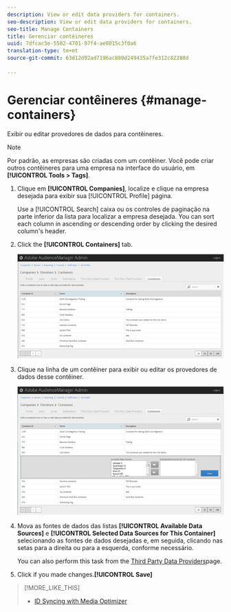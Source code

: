 ```yaml
---
description: View or edit data providers for containers.
seo-description: View or edit data providers for containers.
seo-title: Manage Containers
title: Gerenciar contêineres
uuid: 7dfcac5e-5502-4701-97f4-ae8015c3f0a6
translation-type: tm+mt
source-git-commit: 63d12d92ad7196ac880d249435a7fe312c82280d

---
```



# Gerenciar contêineres {#manage-containers}

Exibir ou editar provedores de dados para contêineres.

<!-- t_containers.xml -->

>[!NOTE]
>
>Por padrão, as empresas são criadas com um contêiner. Você pode criar outros contêineres para uma empresa na interface do usuário, em **[!UICONTROL Tools > Tags]**.

1. Clique em **[!UICONTROL Companies]**, localize e clique na empresa desejada para exibir sua [!UICONTROL Profile] página.

   Use a [!UICONTROL Search] caixa ou os controles de paginação na parte inferior da lista para localizar a empresa desejada. You can sort each column in ascending or descending order by clicking the desired column's header.

1. Click the **[!UICONTROL Containers]** tab.

   ![](assets/containers.png)

1. Clique na linha de um contêiner para exibir ou editar os provedores de dados desse contêiner.

   ![Resultado da etapa](assets/containers_edit.png)

1. Mova as fontes de dados das listas **[!UICONTROL Available Data Sources]** e **[!UICONTROL Selected Data Sources for This Container]** selecionando as fontes de dados desejadas e, em seguida, clicando nas setas para a direita ou para a esquerda, conforme necessário.

   You can also perform this task from the [Third Party Data Providers](../companies/admin-third-party-providers.md#task_E942DD674D794BA6B8EFD52FD866E689)page.

1. Click  if you made changes.**[!UICONTROL Save]**

>[!MORE_LIKE_THIS]
>
>* [ID Syncing with Media Optimizer](../companies/admin-amo-sync.md#concept_2B5537233DAA4860B3503B344F937D83)

